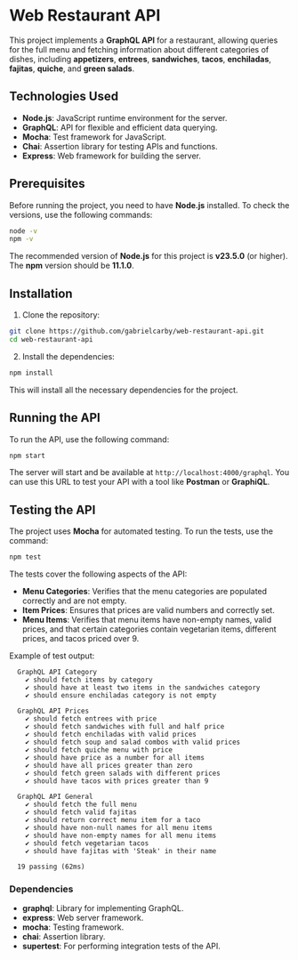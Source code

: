 
# Web Restaurant API

This project implements a **GraphQL API** for a restaurant, allowing queries for the full menu and fetching information about different categories of dishes, including **appetizers**, **entrees**, **sandwiches**, **tacos**, **enchiladas**, **fajitas**, **quiche**, and **green salads**.

## Technologies Used

- **Node.js**: JavaScript runtime environment for the server.
- **GraphQL**: API for flexible and efficient data querying.
- **Mocha**: Test framework for JavaScript.
- **Chai**: Assertion library for testing APIs and functions.
- **Express**: Web framework for building the server.

## Prerequisites

Before running the project, you need to have **Node.js** installed. To check the versions, use the following commands:

```bash
node -v
npm -v
```

The recommended version of **Node.js** for this project is **v23.5.0** (or higher). The **npm** version should be **11.1.0**.

## Installation

1. Clone the repository:

```bash
git clone https://github.com/gabrielcarby/web-restaurant-api.git
cd web-restaurant-api
```

2. Install the dependencies:

```bash
npm install
```

This will install all the necessary dependencies for the project.

## Running the API

To run the API, use the following command:

```bash
npm start
```

The server will start and be available at `http://localhost:4000/graphql`. You can use this URL to test your API with a tool like **Postman** or **GraphiQL**.

## Testing the API

The project uses **Mocha** for automated testing. To run the tests, use the command:

```bash
npm test
```

The tests cover the following aspects of the API:

- **Menu Categories**: Verifies that the menu categories are populated correctly and are not empty.
- **Item Prices**: Ensures that prices are valid numbers and correctly set.
- **Menu Items**: Verifies that menu items have non-empty names, valid prices, and that certain categories contain vegetarian items, different prices, and tacos priced over 9.

Example of test output:

```
  GraphQL API Category
    ✔ should fetch items by category
    ✔ should have at least two items in the sandwiches category
    ✔ should ensure enchiladas category is not empty

  GraphQL API Prices
    ✔ should fetch entrees with price
    ✔ should fetch sandwiches with full and half price
    ✔ should fetch enchiladas with valid prices
    ✔ should fetch soup and salad combos with valid prices
    ✔ should fetch quiche menu with price
    ✔ should have price as a number for all items
    ✔ should have all prices greater than zero
    ✔ should fetch green salads with different prices
    ✔ should have tacos with prices greater than 9

  GraphQL API General
    ✔ should fetch the full menu
    ✔ should fetch valid fajitas
    ✔ should return correct menu item for a taco
    ✔ should have non-null names for all menu items
    ✔ should have non-empty names for all menu items
    ✔ should fetch vegetarian tacos
    ✔ should have fajitas with 'Steak' in their name

  19 passing (62ms)
```

### Dependencies

- **graphql**: Library for implementing GraphQL.
- **express**: Web server framework.
- **mocha**: Testing framework.
- **chai**: Assertion library.
- **supertest**: For performing integration tests of the API.
